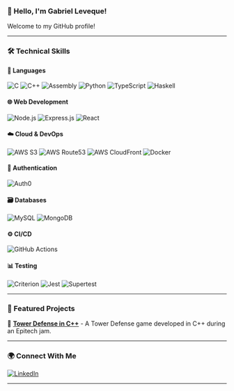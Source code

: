 ### 👋 Hello, I'm Gabriel Leveque!

Welcome to my GitHub profile!

---

### **🛠️ Technical Skills**  

#### **📜 Languages**  
![C](https://img.shields.io/badge/C-00599C?style=flat-square&logo=c&logoColor=white)
![C++](https://img.shields.io/badge/C%2B%2B-00599C?style=flat-square&logo=c%2B%2B&logoColor=white)
![Assembly](https://img.shields.io/badge/Assembly-525252?style=flat-square&logo=assembly&logoColor=white)
![Python](https://img.shields.io/badge/Python-3776AB?style=flat-square&logo=python&logoColor=white)
![TypeScript](https://img.shields.io/badge/TypeScript-3178C6?style=flat-square&logo=typescript&logoColor=white)
![Haskell](https://img.shields.io/badge/Haskell-5D4F85?style=flat-square&logo=haskell&logoColor=white)

#### **🌐 Web Development**
![Node.js](https://img.shields.io/badge/Node.js-339933?style=flat-square&logo=node.js&logoColor=white)
![Express.js](https://img.shields.io/badge/Express.js-000000?style=flat-square&logo=express&logoColor=white)
![React](https://img.shields.io/badge/React-61DAFB?style=flat-square&logo=react&logoColor=black)

#### **☁️ Cloud & DevOps**
![AWS S3](https://img.shields.io/badge/AWS_S3-569A31?style=flat-square&logo=amazons3&logoColor=white)
![AWS Route53](https://img.shields.io/badge/AWS_Route_53-8C4FFF?style=flat-square&logo=amazonroute53&logoColor=white)
![AWS CloudFront](https://img.shields.io/badge/AWS_CloudFront-232F3E?style=flat-square&logo=amazonaws&logoColor=white)
![Docker](https://img.shields.io/badge/Docker-2496ED?style=flat-square&logo=docker&logoColor=white)

#### **🔐 Authentication**
![Auth0](https://img.shields.io/badge/Auth0-EB5424?style=flat-square&logo=auth0&logoColor=white)

#### **🗃️ Databases**
![MySQL](https://img.shields.io/badge/MySQL-4479A1?style=flat-square&logo=mysql&logoColor=white)
![MongoDB](https://img.shields.io/badge/MongoDB-4EA94B?style=flat-square&logo=mongodb&logoColor=white)

#### **⚙️ CI/CD**
![GitHub Actions](https://img.shields.io/badge/GitHub_Actions-2088FF?style=flat-square&logo=githubactions&logoColor=white)

#### **📊 Testing**
![Criterion](https://img.shields.io/badge/Criterion-5D4F85?style=flat-square&logo=haskell&logoColor=white)
![Jest](https://img.shields.io/badge/Jest-C21325?style=flat-square&logo=jest&logoColor=white)
![Supertest](https://img.shields.io/badge/Supertest-000000?style=flat-square&logo=mocha&logoColor=white)

---

### 🚀 Featured Projects

🔹 [**Tower Defense in C++**](https://github.com/Azurioh/epitech-game-jam-february) - A Tower Defense game developed in C++ during an Epitech jam.

---

### 🌍 Connect With Me

[![LinkedIn](https://img.shields.io/badge/LinkedIn-0A66C2?style=flat-square&logo=linkedin&logoColor=white)](https://www.linkedin.com/in/gabriel-leveque2)

---
